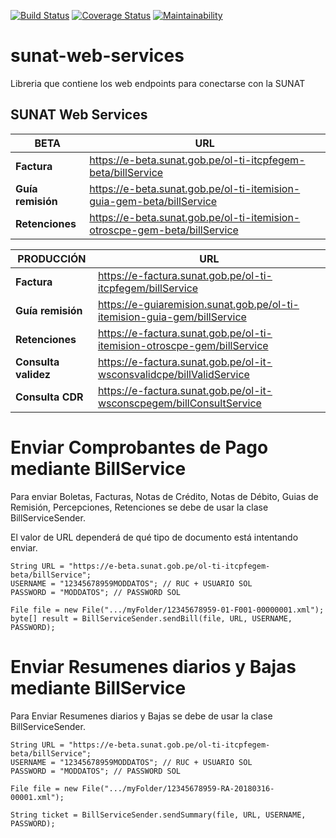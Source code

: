 [![Build Status](https://travis-ci.org/carlosthe19916/sunat-web-services.svg?branch=master)](https://travis-ci.org/carlosthe19916/sunat-web-services)
[![Coverage Status](https://coveralls.io/repos/github/carlosthe19916/sunat-web-services/badge.svg?branch=master)](https://coveralls.io/github/carlosthe19916/sunat-web-services?branch=master)
[![Maintainability](https://sonarcloud.io/api/project_badges/measure?project=carlosthe19916&metric=alert_status)](https://sonarcloud.io/dashboard?id=carlosthe19916)

# sunat-web-services
Libreria que contiene los web endpoints para conectarse con la SUNAT

## SUNAT Web Services 

BETA | URL
--- | ---
**Factura** | https://e-beta.sunat.gob.pe/ol-ti-itcpfegem-beta/billService
**Guía remisión** | https://e-beta.sunat.gob.pe/ol-ti-itemision-guia-gem-beta/billService
**Retenciones** | https://e-beta.sunat.gob.pe/ol-ti-itemision-otroscpe-gem-beta/billService

PRODUCCIÓN | URL
--- | ---
**Factura** | https://e-factura.sunat.gob.pe/ol-ti-itcpfegem/billService
**Guía remisión** | https://e-guiaremision.sunat.gob.pe/ol-ti-itemision-guia-gem/billService
**Retenciones** | https://e-factura.sunat.gob.pe/ol-ti-itemision-otroscpe-gem/billService
**Consulta validez** | https://e-factura.sunat.gob.pe/ol-it-wsconsvalidcpe/billValidService
**Consulta CDR** | https://e-factura.sunat.gob.pe/ol-it-wsconscpegem/billConsultService

# Enviar Comprobantes de Pago mediante BillService
Para enviar Boletas, Facturas, Notas de Crédito, Notas de Débito, Guias de Remisión, Percepciones, Retenciones se debe de usar la clase BillServiceSender.

El valor de URL dependerá de qué tipo de documento está intentando enviar.
```
String URL = "https://e-beta.sunat.gob.pe/ol-ti-itcpfegem-beta/billService";
USERNAME = "12345678959MODDATOS"; // RUC + USUARIO SOL
PASSWORD = "MODDATOS"; // PASSWORD SOL

File file = new File(".../myFolder/12345678959-01-F001-00000001.xml");
byte[] result = BillServiceSender.sendBill(file, URL, USERNAME, PASSWORD);
```

# Enviar Resumenes diarios y Bajas mediante BillService
Para Enviar Resumenes diarios y Bajas se debe de usar la clase BillServiceSender.

```
String URL = "https://e-beta.sunat.gob.pe/ol-ti-itcpfegem-beta/billService";
USERNAME = "12345678959MODDATOS"; // RUC + USUARIO SOL
PASSWORD = "MODDATOS"; // PASSWORD SOL

File file = new File(".../myFolder/12345678959-RA-20180316-00001.xml");

String ticket = BillServiceSender.sendSummary(file, URL, USERNAME, PASSWORD);
```